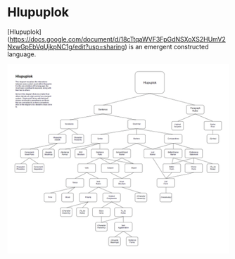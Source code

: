 # Hlupuplok
[Hlupuplok] (https://docs.google.com/document/d/18cTtqaWVF3FpGdNSXoXS2HUmV2NxwGpEbVqUjkpNC1g/edit?usp=sharing) is an emergent constructed language.

<img src='https://raw.githubusercontent.com/xavoneir/Hlupuplok/master/diagram2x.png'/>
